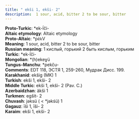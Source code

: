 ```yaml
---
title: " ekši 1, ekši- 2"
description:  1 sour, acid, bitter 2 to be sour, bitter
---
```


<strong>Proto-Turkic</strong>:  *ek-ĺči-<br>
<strong>Altaic etymology</strong>:  Altaic etymology<br>
<strong> Proto-Altaic</strong>:  *p`ĕk`V<br>
<strong>Meaning</strong>:  1 sour, acid, bitter 2 to be sour, bitter<br>
<strong>Russian meaning</strong>:  1 кислый, горький 2 быть кислым, горьким<br>
<strong>Turkic</strong>:  *ek-ĺči-<br>
<strong>Mongolian</strong>:  *(h)ekeɣü<br>
<strong>Tungus-Manchu</strong>:  *pekču-<br>
<strong>Comments</strong>:  EDT 118, ЭСТЯ 1, 259-260, Мудрак Дисс. 199.<br>
<strong>Karakhanid</strong>:  ekšig (MK) 1<br>
<strong>Turkish</strong>:  ekši 1, ekši- 2<br>
<strong>Middle Turkic</strong>:  ekši 1, ekši- 2 (Pav. C.)<br>
<strong>Azerbaidzhan</strong>:  äkši 1<br>
<strong>Turkmen</strong>:  egšit- 2<br>
<strong>Chuvash</strong>:  jǝksü ( < *jǝkśü) 1<br>
<strong>Gagauz</strong>:  īši 1, īši- 2<br>
<strong>Karaim</strong>:  ekši 1, ekši- 2<br>


